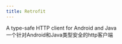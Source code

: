 ```yaml
---
title: Retrofit
---
```


A type-safe HTTP client for Android and Java  
一个针对Android和Java类型安全的http客户端

